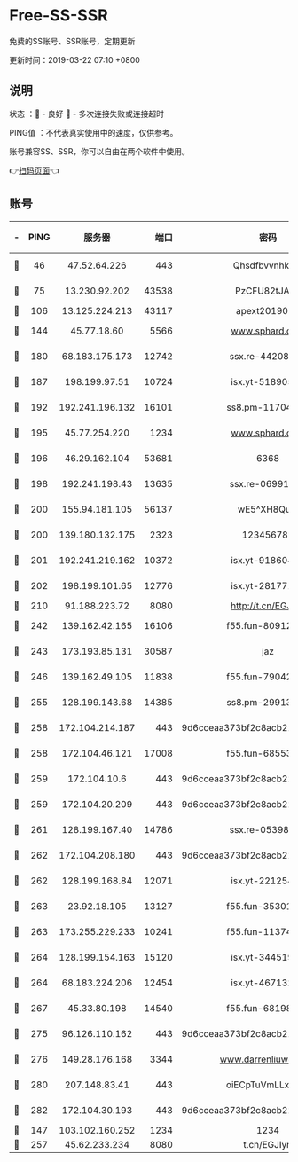 # Free-SS-SSR

免费的SS账号、SSR账号，定期更新

更新时间：2019-03-22 07:10 +0800

## 说明

状态     ：🙂 - 良好 🙁 - 多次连接失败或连接超时

PING值   ：不代表真实使用中的速度，仅供参考。

账号兼容SS、SSR，你可以自由在两个软件中使用。

👉[扫码页面](https://liesauer.github.io/Free-SS-SSR/)👈

## 账号

|-|PING|服务器|端口|密码|加密方式|区域|
|:----:|:----:|:-----:|-----:|:----:|:----:|:----:|
|🙂|46|47.52.64.226|443|Qhsdfbvvnhkm1|aes-256-cfb|HK|
|🙂|75|13.230.92.202|43538|PzCFU82tJAdZ|aes-256-cfb|JP|
|🙂|106|13.125.224.213|43117|apext2019005|chacha20|KR|
|🙂|144|45.77.18.60|5566|www.sphard.com|aes-256-cfb|JP|
|🙂|180|68.183.175.173|12742|ssx.re-44208034|aes-256-cfb|US|
|🙂|187|198.199.97.51|10724|isx.yt-51890525|aes-256-cfb|US|
|🙂|192|192.241.196.132|16101|ss8.pm-11704063|aes-256-cfb|US|
|🙂|195|45.77.254.220|1234|www.sphard.com|aes-256-cfb|SG|
|🙂|196|46.29.162.104|53681|6368|aes-256-ctr|RU|
|🙂|198|192.241.198.43|13635|ssx.re-06991700|aes-256-cfb|US|
|🙂|200|155.94.181.105|56137|wE5^XH8Quw|aes-256-cfb|US|
|🙂|200|139.180.132.175|2323|123456789|aes-256-cfb|SG|
|🙂|201|192.241.219.162|10372|isx.yt-91860459|aes-256-cfb|US|
|🙂|202|198.199.101.65|12776|isx.yt-28177118|aes-256-cfb|US|
|🙂|210|91.188.223.72|8080|http://t.cn/EGJIyrl|rc4-md5|RU|
|🙂|242|139.162.42.165|16106|f55.fun-80912227|aes-256-cfb|SG|
|🙂|243|173.193.85.131|30587|jaz|aes-256-cfb|US|
|🙂|246|139.162.49.105|11838|f55.fun-79042752|aes-256-cfb|SG|
|🙂|255|128.199.143.68|14385|ss8.pm-29913305|aes-256-cfb|SG|
|🙂|258|172.104.214.187|443|9d6cceaa373bf2c8acb22e60b6a58be6|aes-256-cfb|US|
|🙂|258|172.104.46.121|17008|f55.fun-68553317|aes-256-cfb|SG|
|🙂|259|172.104.10.6|443|9d6cceaa373bf2c8acb22e60b6a58be6|aes-256-cfb|US|
|🙂|259|172.104.20.209|443|9d6cceaa373bf2c8acb22e60b6a58be6|aes-256-cfb|US|
|🙂|261|128.199.167.40|14786|ssx.re-05398276|aes-256-cfb|SG|
|🙂|262|172.104.208.180|443|9d6cceaa373bf2c8acb22e60b6a58be6|aes-256-cfb|US|
|🙂|262|128.199.168.84|12071|isx.yt-22125425|aes-256-cfb|SG|
|🙂|263|23.92.18.105|13127|f55.fun-35301469|aes-256-cfb|US|
|🙂|263|173.255.229.233|10241|f55.fun-11374473|aes-256-cfb|US|
|🙂|264|128.199.154.163|15120|isx.yt-34451982|aes-256-cfb|SG|
|🙂|264|68.183.224.206|12454|isx.yt-46713217|aes-256-cfb|SG|
|🙂|267|45.33.80.198|14540|f55.fun-68198549|aes-256-cfb|US|
|🙂|275|96.126.110.162|443|9d6cceaa373bf2c8acb22e60b6a58be6|aes-256-cfb|US|
|🙂|276|149.28.176.168|3344|www.darrenliuwei.com|aes-256-cfb|AU|
|🙂|280|207.148.83.41|443|oiECpTuVmLLxk4Ts|aes-256-cfb|AU|
|🙂|282|172.104.30.193|443|9d6cceaa373bf2c8acb22e60b6a58be6|aes-256-cfb|US|
|🙂|147|103.102.160.252|1234|1234|rc4-md5|JP|
|🙂|257|45.62.233.234|8080|t.cn/EGJIyrl|rc4-md5|CA|
